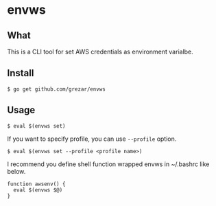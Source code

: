 # envws

## What
This is a CLI tool for set AWS credentials as environment varialbe.

## Install
```
$ go get github.com/grezar/envws
```

## Usage

```
$ eval $(envws set)
```

If you want to specify profile, you can use `--profile` option.

```
$ eval $(envws set --profile <profile name>)
```

I recommend you define shell function wrapped envws in ~/.bashrc like below.
```
function awsenv() {
  eval $(envws $@)
}
```
